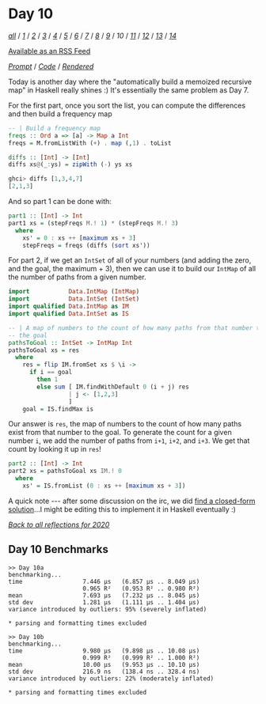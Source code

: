 Day 10
===

<!--
This section is generated and compiled by the build script at ./Build.hs from
the file `./reflections/day10.md`.  If you want to edit this, edit
that file instead!
-->

*[all][reflections]* / *[1][day01]* / *[2][day02]* / *[3][day03]* / *[4][day04]* / *[5][day05]* / *[6][day06]* / *[7][day07]* / *[8][day08]* / *[9][day09]* / *10* / *[11][day11]* / *[12][day12]* / *[13][day13]* / *[14][day14]*

[reflections]: https://github.com/mstksg/advent-of-code-2020/blob/master/reflections.md
[day01]: https://github.com/mstksg/advent-of-code-2020/blob/master/reflections-out/day01.md
[day02]: https://github.com/mstksg/advent-of-code-2020/blob/master/reflections-out/day02.md
[day03]: https://github.com/mstksg/advent-of-code-2020/blob/master/reflections-out/day03.md
[day04]: https://github.com/mstksg/advent-of-code-2020/blob/master/reflections-out/day04.md
[day05]: https://github.com/mstksg/advent-of-code-2020/blob/master/reflections-out/day05.md
[day06]: https://github.com/mstksg/advent-of-code-2020/blob/master/reflections-out/day06.md
[day07]: https://github.com/mstksg/advent-of-code-2020/blob/master/reflections-out/day07.md
[day08]: https://github.com/mstksg/advent-of-code-2020/blob/master/reflections-out/day08.md
[day09]: https://github.com/mstksg/advent-of-code-2020/blob/master/reflections-out/day09.md
[day11]: https://github.com/mstksg/advent-of-code-2020/blob/master/reflections-out/day11.md
[day12]: https://github.com/mstksg/advent-of-code-2020/blob/master/reflections-out/day12.md
[day13]: https://github.com/mstksg/advent-of-code-2020/blob/master/reflections-out/day13.md
[day14]: https://github.com/mstksg/advent-of-code-2020/blob/master/reflections-out/day14.md

[Available as an RSS Feed][rss]

[rss]: http://feeds.feedburner.com/jle-advent-of-code-2020

*[Prompt][d10p]* / *[Code][d10g]* / *[Rendered][d10h]*

[d10p]: https://adventofcode.com/2020/day/10
[d10g]: https://github.com/mstksg/advent-of-code-2020/blob/master/src/AOC/Challenge/Day10.hs
[d10h]: https://mstksg.github.io/advent-of-code-2020/src/AOC.Challenge.Day10.html

Today is another day where the "automatically build a memoized recursive map"
in Haskell really shines :)  It's essentially the same problem as Day 7.

For the first part, once you sort the list, you can compute the differences and
then build a frequency map

```haskell
-- | Build a frequency map
freqs :: Ord a => [a] -> Map a Int
freqs = M.fromListWith (+) . map (,1) . toList

diffs :: [Int] -> [Int]
diffs xs@(_:ys) = zipWith (-) ys xs
```

```haskell
ghci> diffs [1,3,4,7]
[2,1,3]
```

And so part 1 can be done with:

```haskell
part1 :: [Int] -> Int
part1 xs = (stepFreqs M.! 1) * (stepFreqs M.! 3)
  where
    xs' = 0 : xs ++ [maximum xs + 3]
    stepFreqs = freqs (diffs (sort xs'))
```


For part 2, if we get an `IntSet` of all of your numbers (and adding the zero,
and the goal, the maximum + 3), then we can use it to build our `IntMap` of all
the number of paths from a given number.

```haskell
import           Data.IntMap (IntMap)
import           Data.IntSet (IntSet)
import qualified Data.IntMap as IM
import qualified Data.IntSet as IS

-- | A map of numbers to the count of how many paths from that number to
-- the goal
pathsToGoal :: IntSet -> IntMap Int
pathsToGoal xs = res
  where
    res = flip IM.fromSet xs $ \i ->
      if i == goal
        then 1
        else sum [ IM.findWithDefault 0 (i + j) res
                 | j <- [1,2,3]
                 ]
    goal = IS.findMax is
```

Our answer is `res`, the map of numbers to the count of how many paths exist
from that number to the goal.  To generate the count for a given number `i`, we
add the number of paths from `i+1`, `i+2`, and `i+3`.  We get that count by
looking it up in `res`!

```haskell
part2 :: [Int] -> Int
part2 xs = pathsToGoal xs IM.! 0
  where
    xs' = IS.fromList (0 : xs ++ [maximum xs + 3])
```

A quick note --- after some discussion on the irc, we did [find a closed-form
solution][d10cfs]...I might be editing this to implement it in Haskell
eventually :)

[d10cfs]: https://www.reddit.com/r/adventofcode/comments/kabi91/2020_day_10_closedform_mathematical_solution/


*[Back to all reflections for 2020][reflections]*

## Day 10 Benchmarks

```
>> Day 10a
benchmarking...
time                 7.446 μs   (6.857 μs .. 8.049 μs)
                     0.965 R²   (0.953 R² .. 0.980 R²)
mean                 7.693 μs   (7.232 μs .. 8.045 μs)
std dev              1.281 μs   (1.111 μs .. 1.404 μs)
variance introduced by outliers: 95% (severely inflated)

* parsing and formatting times excluded

>> Day 10b
benchmarking...
time                 9.980 μs   (9.898 μs .. 10.08 μs)
                     0.999 R²   (0.999 R² .. 1.000 R²)
mean                 10.00 μs   (9.953 μs .. 10.10 μs)
std dev              216.9 ns   (138.4 ns .. 328.4 ns)
variance introduced by outliers: 22% (moderately inflated)

* parsing and formatting times excluded
```

